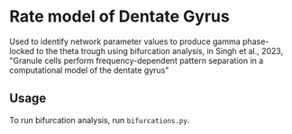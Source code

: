 
# Rate model of Dentate Gyrus

Used to identify network parameter values to produce gamma phase-locked to the theta trough using bifurcation analysis, in Singh et al., 2023, "Granule cells perform frequency-dependent pattern separation in a computational model of the dentate gyrus" 

## Usage 

To run bifurcation analysis, run `bifurcations.py`. 

 
